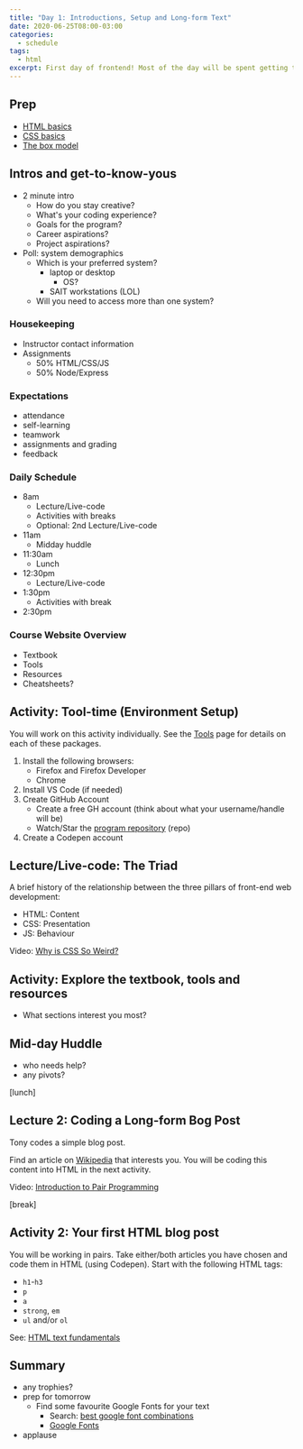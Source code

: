 ```yaml
---
title: "Day 1: Introductions, Setup and Long-form Text"
date: 2020-06-25T08:00-03:00
categories:
  - schedule
tags:
  - html
excerpt: First day of frontend! Most of the day will be spent getting to know your instructor and setting up your environment. Then we write a simple HTML blog post.
---
```

## Prep
- [HTML basics](https://developer.mozilla.org/en-US/docs/Learn/Getting_started_with_the_web/HTML_basics)
- [CSS basics](https://developer.mozilla.org/en-US/docs/Learn/Getting_started_with_the_web/CSS_basics)
- [The box model](https://developer.mozilla.org/en-US/docs/Learn/CSS/Building_blocks/The_box_model)

## Intros and get-to-know-yous
- 2 minute intro
  - How do you stay creative?
  - What's your coding experience?
  - Goals for the program?
  - Career aspirations?
  - Project aspirations?
- Poll: system demographics
  - Which is your preferred system?
    - laptop or desktop
      - OS?
    - SAIT workstations (LOL)
  - Will you need to access more than one system?

### Housekeeping
- Instructor contact information
- Assignments
  - 50% HTML/CSS/JS
  - 50% Node/Express

### Expectations
- attendance
- self-learning
- teamwork
- assignments and grading
- feedback

### Daily Schedule
- 8am
  - Lecture/Live-code
  - Activities with breaks
  - Optional: 2nd Lecture/Live-code
- 11am
  - Midday huddle
- 11:30am 
  - Lunch
- 12:30pm
  - Lecture/Live-code
- 1:30pm 
  - Activities with break
- 2:30pm

### Course Website Overview
- Textbook
- Tools
- Resources
- Cheatsheets?

## Activity: Tool-time (Environment Setup)
You will work on this activity individually. See the [Tools](/tools/) page for details on each of these packages.
1. Install the following browsers:
    - Firefox and Firefox Developer
    - Chrome
2. Install VS Code (if needed)
3. Create GitHub Account
    - Create a free GH account (think about what your username/handle will be)
    - Watch/Star the [program repository](https://github.com/cprg210/cprg210.github.io) (repo)
4. Create a Codepen account

## Lecture/Live-code: The Triad
A brief history of the relationship between the three pillars of front-end web development:
- HTML: Content
- CSS: Presentation
- JS: Behaviour

Video: [Why is CSS So Weird?](https://www.youtube.com/watch?v=aHUtMbJw8iA)

## Activity: Explore the textbook, tools and resources
- What sections interest you most?

## Mid-day Huddle
- who needs help?
- any pivots?

[lunch]

## Lecture 2: Coding a Long-form Bog Post
Tony codes a simple blog post.

Find an article on [Wikipedia](https://www.wikipedia.org/) that interests you. You will be coding this content into HTML in the next activity.

Video: [Introduction to Pair Programming](https://www.youtube.com/watch?v=vgkahOzFH2Q)

[break]

## Activity 2: Your first HTML blog post
You will be working in pairs. Take either/both articles you have chosen and code them in HTML (using Codepen). Start with the following HTML tags:
- `h1`-`h3`
- `p`
- `a`
- `strong`, `em`
- `ul` and/or `ol`

See: [HTML text fundamentals](https://developer.mozilla.org/en-US/docs/Learn/HTML/Introduction_to_HTML/HTML_text_fundamentals)

## Summary
- any trophies?
- prep for tomorrow
  - Find some favourite Google Fonts for your text
    - Search: [best google font combinations](https://www.google.com/search?client=firefox-b-d&q=best+google+font+combinations)
    - [Google Fonts](https://fonts.google.com/)
- applause